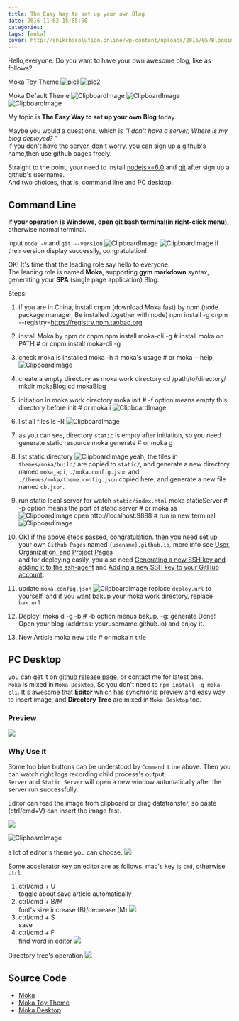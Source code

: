 ```yaml
---
title: The Easy Way to set up your own Blog
date: 2016-11-02 15:05:50
categories:
tags: [moka]
cover: http://shikshasolution.online/wp-content/uploads/2016/05/Blogging.png
---
```



Hello,everyone. Do you want to have your own awesome blog, like as follows? 

Moka Toy Theme
![pic1](http://ww4.sinaimg.cn/mw690/a9c83d2dgw1f9121rd0zzj212u0j810k.jpg)
![pic2](http://ww3.sinaimg.cn/mw690/a9c83d2dgw1f9121vhj49j213m0jm0zk.jpg)

Moka Default Theme
![ClipboardImage](/upload/1478072089882.png)
![ClipboardImage](/upload/1478072131469.png)
![ClipboardImage](/upload/1478072150076.png)

My topic is **The Easy Way to set up your own Blog** today.

Maybe you would a questions, which is *"I don't have a server, Where is my blog deployed? "*  
If you don't have the server, don't worry. you can sign up a github's name,then use github pages freely.

Straight to the point, your need to install [nodejs>=6.0](https://nodejs.org/en/) and [git](https://git-scm.com/downloads) after sign up a github's username.  
And two choices, that is, command line and PC desktop.

## Command Line
**if your operation is Windows, open git bash terminal(in right-click menu),** otherwise normal terminal.

input `node -v` and `git --version`
![ClipboardImage](/upload/1478075045504.png) ![ClipboardImage](/upload/1478075079922.png)
if their version display successily, congratulation!

OK! It's time that the leading role say hello to everyone.  
The leading role is named **Moka**, supporting **gym markdown** syntax, generating your **SPA** (single page application) Blog.

Steps:  
1. if you are in China, install cnpm (download Moka fast) by npm (node package manager, Be installed together with node)
        npm install -g cnpm --registry=https://registry.npm.taobao.org
2. install Moka by npm or cnpm 
        npm install moka-cli -g  # install moka on PATH
        # or
        cnpm install moka-cli -g
3. check moka is installed
        moka -h  # moka's usage
        # or
        moka --help
![ClipboardImage](/upload/1478076304936.png)
4. create a empty directory as moka work directory
        cd /path/to/directory/
        mkdir mokaBlog
        cd mokaBlog
5. initiation in moka work directory
        moka init # -f option means empty this directory before init
        # or
        moka i
![ClipboardImage](/upload/1478076757018.png)
6. list all files
        ls -R
![ClipboardImage](/upload/1478077648968.png)
7. as you can see, directory `static` is empty after initiation, so you need generate static resource
        moka generate
        # or
        moka g
8. list static directory
![ClipboardImage](/upload/1478080340315.png)
yeah, the files in `themes/moka/build/` are copied to `static/`, and generate a new directory named `moka_api`, `./moka.config.json` and `./themes/moka/theme.config.json` copied here. and generate a new file named `db.json`.

9. run static local server for watch `static/index.html`
        moka staticServer # -p option means the port of static server
        # or
        moka ss
![ClipboardImage](/upload/1478078760611.png)
        open http://localhost:9888  # run in new terminal
![ClipboardImage](/upload/1478078961569.png)

10. OK! if the above steps passed, congratulation. then
    you need set up your own `Github Pages` named `{usename}.github.io`, more info see [User, Organization, and Project Pages](https://help.github.com/articles/user-organization-and-project-pages/)  
and for deploying easily, you also need [Generating a new SSH key and adding it to the ssh-agent](https://help.github.com/articles/generating-a-new-ssh-key-and-adding-it-to-the-ssh-agent/) and [Adding a new SSH key to your GitHub account](https://help.github.com/articles/adding-a-new-ssh-key-to-your-github-account/).
11. update `moka.config.json`
![ClipboardImage](/upload/1478079670467.png)
replace `deploy.url` to yourself, and if you want bakup your moka work directory, replace `bak.url`
12. Deploy!
        moka d -g -b # -b option menus bakup, -g: generate
    Done! Open your blog (address: yourusername.github.io) and enjoy it.
13. New Article
        moka new title
        # or
        moka n title

## PC Desktop
you can get it on [github release page](https://github.com/moyuyc/moka-desktop/releases), or contact me for latest one.  
`Moka` is mixed in `Moka Desktop`, So you don't need to `npm install -g moka-cli`.
It's awesome that **Editor** which has synchronic preview and easy way to insert image, and **Directory Tree** are mixed in `Moka Desktop` too.

### Preview
![](/upload/moka-desktop.gif)


### Why Use it
Some top blue buttons can be understood by `Command Line` above. Then you can watch right logs recording child process's output.  
`Server` and `Static Server` will open a new window automatically after the server run successfully.  

Editor can read the image from clipboard or drag datatransfer, so paste (ctrl/cmd+V) can insert the image fast.

![](/upload/moka-paste-img.gif)

![ClipboardImage](/upload/1478257591263.gif)

a lot of editor's theme you can choose.
![](/upload/moka-editor-theme.gif)

Some accelerator key on editor are as follows.
mac's key is `cmd`, otherwise `ctrl`
1. ctrl/cmd + U   
    toggle about save article automatically
2. ctrl/cmd + B/M   
    font's size increase (B)/decrease (M)
    ![](/upload/moka-font-size.gif)
3. ctrl/cmd + S   
    save
4. ctrl/cmd + F   
    find word in editor
![](/upload/moka-find-word.gif)

Directory tree's operation
![](/upload/moka-tree.gif)

## Source Code
- [Moka](https://github.com/moyuyc/moka)
- [Moka Toy Theme](https://github.com/moyuyc/moka-theme-toy)
- [Moka Desktop](https://github.com/moyuyc/moka-desktop)
